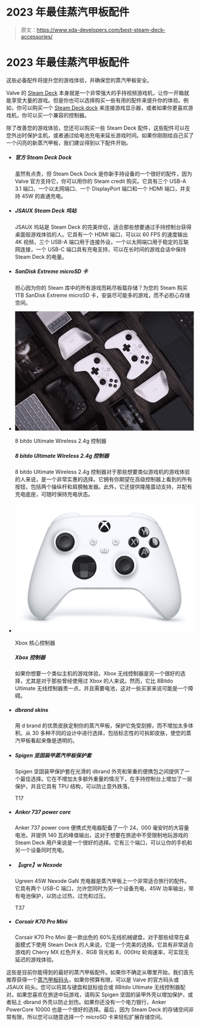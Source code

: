 # 2023 年最佳蒸汽甲板配件

> 原文：<https://www.xda-developers.com/best-steam-deck-accessories/>

# 2023 年最佳蒸汽甲板配件

这些必备配件将提升您的游戏体验，并确保您的蒸汽甲板安全。

Valve 的 [Steam Deck](https://www.xda-developers.com/steam-deck-review/) 本身就是一个非常强大的手持视频游戏机，让你一开箱就能享受大量的游戏。但是你也可以选择购买一些有用的配件来提升你的体验。例如，你可以购买一个 [Steam Deck dock](https://www.xda-developers.com/best-steam-deck-docks/) 来连接游戏显示器，或者如果你更喜欢游戏机，你可以买一个兼容的控制器。

除了改善您的游戏体验，您还可以购买一些 Steam Deck 配件，这些配件可以在您外出时保护主机，或者通过给电池充电来延长游戏时间。如果你刚刚给自己买了一个闪亮的新蒸汽甲板，我们建议得到以下配件开始。

*   ##### 官方 Steam Deck Dock

    虽然有点贵，但 Steam Deck Dock 是你新手持设备的一个很好的配件，因为 Valve 官方支持它，你可以用你的 Steam credit 购买。它具有三个 USB-A 3.1 端口、一个以太网端口、一个 DisplayPort 端口和一个 HDMI 端口，并支持 45W 的直通充电。

*   ##### JSAUX Steam Deck 坞站

    JSAUX 坞站是 Steam Deck 的完美伴侣，适合那些想要通过手持控制台获得桌面般游戏体验的人。它具有一个 HDMI 端口，可以以 60 FPS 的速度输出 4K 视频，三个 USB-A 端口用于连接外设，一个以太网端口用于稳定的互联网连接，一个 USB-C 端口具有充电支持，可以在长时间的游戏会话中保持 Steam Deck 的电量。

*   ##### SanDisk Extreme microSD 卡

    担心因为你的 Steam 库中的所有游戏而耗尽板载存储？为您的 Steam 购买 1TB SanDisk Extreme microSD 卡，安装尽可能多的游戏，而不必担心存储空间。

*   <picture>![8BitDo Ultimate Wireless 2.4g Controller with Charging Dock, 2.4g Controller for Windows, Android & Raspberry Pi ](img/ff3ddcf9776422a765b9458327422807.png)</picture>

    8 bitdo Ultimate Wireless 2.4g 控制器

    ##### 8 bitdo Ultimate Wireless 2.4g 控制器

    8 bitdo Ultimate Wireless 2.4g 控制器对于那些想要类似游戏机的游戏体验的人来说，是一个非常实惠的选择。它拥有你期望在高级控制器上看到的所有按钮，包括两个操纵杆和肩膀触发器。此外，它还提供隆隆震动支持，并配有充电底座，可随时保持充电状态。

*   <picture>![The Xbox Core Controller is the controller that ships with the Xbox Series S and Xbox Series X, and it comes with all the familiar features you might expect from an Xbox controller.](img/91701d62c0870427c6c4a200e8bc80d1.png)</picture>

    Xbox 核心控制器

    ##### Xbox 控制器

    如果你想要一个类似主机的游戏体验，Xbox 无线控制器是另一个很好的选择，尤其是对于那些曾经使用过 Xbox 的人来说。然而，它比 8Bitdo Ultimate 无线控制器贵一点，并且需要电池，这对一些买家来说可能是一个障碍。

*   ##### dbrand skins

    用 d brand 的优质皮肤定制你的蒸汽甲板，保护它免受刮擦，而不增加太多体积。从 30 多种不同的设计中进行选择，包括标志性的可拆卸皮肤，使您的蒸汽甲板看起来像是透明的。

*   ##### Spigen 坚固装甲蒸汽甲板保护套

    Spigen 坚固装甲保护套在光滑的 dbrand 外壳和笨重的便携包之间提供了一个最佳选择。它在不增加太多额外重量的情况下，在手持控制台上增加了一层保护，并且它具有 TPU 结构，可以防止意外跌落。

    T17
*   ##### Anker 737 power core

    Anker 737 power core 便携式充电器配备了一个 24，000 毫安时的大容量电池，并提供 140 瓦的峰值输出，这对于想要在旅途中不受限制地玩游戏的 Steam Deck 用户来说是一个很好的选择。它有三个端口，可以让你的手机和另一个设备同时充电。

*   ##### 【ugre】w Nexode

    Ugreen 45W Nexode GaN 充电器是蒸汽甲板上一个非常适合旅行的配件。它具有两个 USB-C 端口，允许您同时为另一个设备充电，45W 功率输出，带有电池保护，以防止过热，过充和过压。

    T37
*   ##### Corsair K70 Pro Mini

    Corsair K70 Pro Mini 是一款出色的 60%无线机械键盘，对于那些经常在桌面模式下使用 Steam Deck 的人来说，它是一个完美的选择。它具有非常适合游戏的 Cherry MX 红色开关、RGB 背光和 8，000Hz 轮询速率，可实现无延迟的游戏体验。

这些是目前你能得到的最好的蒸汽甲板配件。如果你不确定从哪里开始，我们首先推荐获得一个[蒸汽甲板码头](https://www.xda-developers.com/best-steam-deck-docks/)，如果你预算有限，可以是 Valve 的官方码头或 JSAUX 码头。您可以将其与键盘和鼠标组合或 8Bitdo Ultimate 无线控制器配对。如果您喜欢在旅途中玩游戏，请购买 Spigen 坚固的装甲外壳以增加保护，或者贴上 dbrand 外壳以防止划伤。如果你还没有一个电力银行，Anker PowerCore 10000 也是一个很好的选择。最后，因为 Steam Deck 的存储空间非常有限，所以您可以随意选择一个 microSD 卡来轻松扩展存储空间。